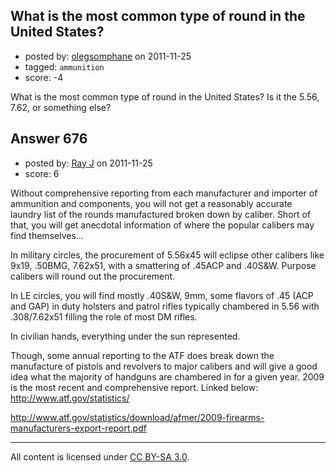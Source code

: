 ## What is the most common type of round in the United States?

- posted by: [olegsomphane](https://stackexchange.com/users/-1/272-olegsomphane) on 2011-11-25
- tagged: `ammunition`
- score: -4

What is the most common type of round in the United States? Is it the 5.56, 7.62, or something else?


## Answer 676

- posted by: [Ray J](https://stackexchange.com/users/-1/166-ray-j) on 2011-11-25
- score: 6

Without comprehensive reporting from each manufacturer and importer of ammunition and components, you will not get a reasonably accurate laundry list of the rounds manufactured broken down by caliber.  Short of that, you will get anecdotal information of where the popular calibers may find themselves...

In military circles, the procurement of 5.56x45 will eclipse other calibers like 9x19, .50BMG, 7.62x51, with a smattering of .45ACP and .40S&W.  Purpose calibers will round out the procurement.

In LE circles, you will find mostly .40S&W, 9mm, some flavors of .45 (ACP and GAP) in duty holsters and patrol rifles typically chambered in 5.56 with .308/7.62x51 filling the role of most DM rifles.

In civilian hands, everything under the sun represented.

Though, some annual reporting to the ATF does break down the manufacture of pistols and revolvers to major calibers and will give a good idea what the majority of handguns are chambered in for a given year.  2009 is the most recent and comprehensive report.  Linked below:  http://www.atf.gov/statistics/ 

http://www.atf.gov/statistics/download/afmer/2009-firearms-manufacturers-export-report.pdf



---

All content is licensed under [CC BY-SA 3.0](https://creativecommons.org/licenses/by-sa/3.0/).
